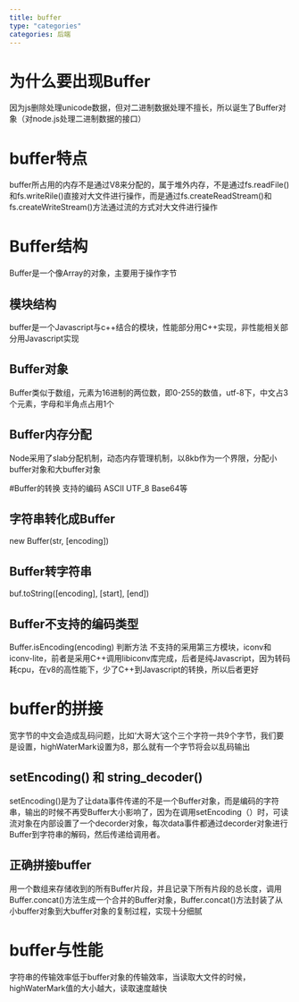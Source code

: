 ```yaml
---
title: buffer
type: "categories"
categories: 后端
---
```


# 为什么要出现Buffer
因为js删除处理unicode数据，但对二进制数据处理不擅长，所以诞生了Buffer对象（对node.js处理二进制数据的接口）
# buffer特点
buffer所占用的内存不是通过V8来分配的，属于堆外内存，不是通过fs.readFile()和fs.writeRile()直接对大文件进行操作，而是通过fs.createReadStream()和fs.createWriteStream()方法通过流的方式对大文件进行操作
# Buffer结构
Buffer是一个像Array的对象，主要用于操作字节

## 模块结构
buffer是一个Javascript与c++结合的模块，性能部分用C++实现，非性能相关部分用Javascript实现

## Buffer对象
Buffer类似于数组，元素为16进制的两位数，即0-255的数值，utf-8下，中文占3个元素，字母和半角点占用1个

## Buffer内存分配
Node采用了slab分配机制，动态内存管理机制，以8kb作为一个界限，分配小buffer对象和大buffer对象

#Buffer的转换
支持的编码 ASCII UTF_8 Base64等

## 字符串转化成Buffer
new Buffer(str, [encoding])

## Buffer转字符串
buf.toString([encoding], [start], [end])

## Buffer不支持的编码类型
Buffer.isEncoding(encoding) 判断方法
不支持的采用第三方模块，iconv和iconv-lite，前者是采用C++调用libiconv库完成，后者是纯Javascript，因为转码耗cpu，在v8的高性能下，少了C++到Javascript的转换，所以后者更好

# buffer的拼接
宽字节的中文会造成乱码问题，比如‘大哥大’这个三个字符一共9个字节，我们要是设置，highWaterMark设置为8，那么就有一个字节将会以乱码输出

## setEncoding() 和 string_decoder()
setEncoding()是为了让data事件传递的不是一个Buffer对象，而是编码的字符串，输出的时候不再受Buffer大小影响了，因为在调用setEncoding（）时，可读流对象在内部设置了一个decorder对象，每次data事件都通过decorder对象进行Buffer到字符串的解码，然后传递给调用者。

## 正确拼接buffer
用一个数组来存储收到的所有Buffer片段，并且记录下所有片段的总长度，调用Buffer.concat()方法生成一个合并的Buffer对象，Buffer.concat()方法封装了从小buffer对象到大buffer对象的复制过程，实现十分细腻

# buffer与性能
字符串的传输效率低于buffer对象的传输效率，当读取大文件的时候，highWaterMark值的大小越大，读取速度越快